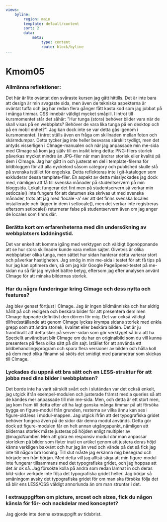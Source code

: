 ```yaml
---
views:
    byline:
        region: main
        template: default/content
        sort: 2
        data:
            meta:
                type: content
                route: block/byline
...
```

Kmom05
===============================

### Allmänna reflektioner:

Det här är lite oväntat den svåraste kursen jag gått hittills. Det är inte bara att design är min svagaste sida, men även de tekniska aspekterna är oväntat tuffa och jag har redan flera gånger fått kasta kod som jag jobbat på i många timmar. CSS innebär väldigt mycket småpill.
I introt till kursmomentet står det såhär: "Hur tunga (stora) behöver bilder vara när de skall visas på en webbplats? Behöver de vara lika tunga på en desktop och på en mobil enhet?". Jag kan dock inte se var detta gås igenom i kursmomentet. I introt ställs även en fråga om skillnaden mellan foton och skärmdumpar. Detta tycker jag inte heller besvaras särskilt tydligt, men det antyds visserligen i CImage-manualen och när jag anpassade min me-sida med CImage så kom jag själv till en insikt kring detta: PNG-filers storlek påverkas mycket mindre än JPG-filer när man ändrar storlek eller kvalité på dem i CImage.
Jag har gått in och justerat en del i template-filerna för bildbloggen för att alla nyckelord såsom category och published skulle stå på svenska istället för engelska. Detta reflekteras inte i git-katalogen som exkluderar dessa template-filer. En aspekt av detta misslyckades jag dock med, nämligen att få till svenska månader på studentservern på min bloggsida. Lokalt fungerar det fint men på studentservern så verkar min setlocale() inte fungera för att datumen ska skrivas ut med svenska månader, trots att jag med 'locale -a' ser att det finns svenska locales installerade och lägger in dem i setlocale(), men det verkar inte registreras eftersom setlocale() returnerar false på studentservern även om jag anger de locales som finns där.

### Berätta kort om erfarenheterna med din undersökning av webbplatsers laddningstid.

Det var enkelt att komma igång med verktygen och väldigt ögonöppnande att se hur stora skillnader kunde vara mellan sajter. Givetvis är olika webbplatser olika tunga, men sättet hur sidan hanterar detta varierar stort och påverkar hastigheten. Jag smög in min me-sida i testet för att få tips på hur jag kan optimera den, så om jag kör Google PageSpeed-testet på me-sidan nu så får jag mycket bättre betyg, eftersom jag efter analysen använt CImage för att minska bildernas storlek.

### Har du några funderingar kring Cimage och dess nytta och features?

Jag blev genast förtjust i CImage. Jag är ingen bildmänniska och har aldrig hållit på och redigera och beskära bilder för att presentera dem men CImage öppnade definitivt den dörren för mig. Det var också väldigt tillfredsställande att genom CImage lyckas krympa sidans storlek med enkla grepp som att ändra storlek, kvalitet eller beskära bilden. Det är ju framförallt att detta sker på server-sidan som gör verktyget så bra att ha. Speciellt användbart blir CImage om du har en originalbild som du vill kunna presentera på flera olika sätt på din sajt. Istället för att använda ett bildbehandlingsprogram och spara flera versioner av bilden och hålla koll på dem med olika filnamn så sköts det smidigt med parametrar som skickas till CImage.

### Lyckades du uppnå ett bra sätt och en LESS-struktur för att jobba med dina bilder i webbplatsen?

Det borde inte ha varit särskilt svårt och i slutändan var det också enkelt, jag utgick ifrån exempel-modulen och justerade främst media queries så att de kändes mer anpassade till min me-sida. Men, och detta är ett stort men, jag kom fram till detta efter att ha lagt ganska många timmar på att försöka bygga en figure-modul från grunden, resterna av vilka ännu kan ses i figure-old.less i modul-mappen. Jag utgick ifrån att det typografiska gridet behöver fungera även på de sidor där denna modul används. Detta gör dock att figure-modulen får en helt annan utgångspunkt, nämligen att bildernas storlek måste justeras på höjden enligt multipler av @magicNumber. Men att göra en responsiv modul där man anpassar storleken på bilder som flyter inuti en artikel genom att justera deras höjd känns verkligen bakvänt och hur jag än vred och vände på det så fick jag inte till någon bra lösning. Till slut måste jag erkänna mig besegrad och började om från början. Med detta vill jag alltså säga att min figure-modul inte fungerar tillsammans med det typografiska gridet, och jag hoppas att det är ok så. Jag försökte kolla på andra som redan lämnat in och deras bild-sidor verkade inte följa det typografiska gridet heller. Jag börjar så småningom avsky det typografiska gridet för om man ska försöka följa det så blir ens LESS/CSS väldigt annorlunda än om man struntar i det.

### I extrauppgiften om picture, srcset och sizes, fick du någon känsla för för- och nackdelar med konceptet?

Jag gjorde inte denna extrauppgift av tidsbrist.
